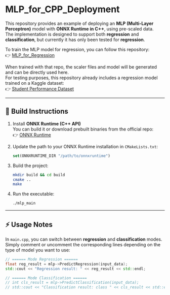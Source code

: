 # MLP_for_CPP_Deployment

This repository provides an example of deploying an **MLP (Multi-Layer Perceptron)** model with **ONNX Runtime in C++**, using pre-scaled data.  
The implementation is designed to support both **regression** and **classification**, but currently it has only been tested for **regression**.

To train the MLP model for regression, you can follow this repository:  
👉 [MLP_for_Regression](https://github.com/Barelang63-KRSBI-Beroda/MLP_for_Regression.git)

When trained with that repo, the scaler files and model will be generated and can be directly used here.  
For testing purposes, this repository already includes a regression model trained on a Kaggle dataset:  
👉 [Student Performance Dataset](https://www.kaggle.com/datasets/larsen0966/student-performance-data-set?resource=download)

---

## 🔧 Build Instructions

1. Install **ONNX Runtime (C++ API)**  
   You can build it or download prebuilt binaries from the official repo:  
   👉 [ONNX Runtime](https://github.com/microsoft/onnxruntime.git)

2. Update the path to your ONNX Runtime installation in `CMakeLists.txt`:  
   ```cmake
   set(ONNXRUNTIME_DIR "/path/to/onnxruntime")
   ```

3. Build the project:
   ```bash
   mkdir build && cd build
   cmake ..
   make
   ```

4. Run the executable:
   ```bash
   ./mlp_main
   ```

---

## ⚡ Usage Notes

In `main.cpp`, you can switch between **regression** and **classification** modes.  
Simply comment or uncomment the corresponding lines depending on the type of model you want to use:

```cpp
// ====== Mode Regression ======
float reg_result = mlp->PredictRegression(input_data);
std::cout << "Regression result: " << reg_result << std::endl;

// ====== Mode Classification ======
// int cls_result = mlp->PredictClassification(input_data);
// std::cout << "Classification result: class " << cls_result << std::endl;
```
